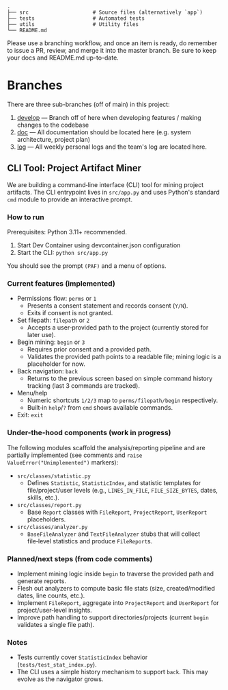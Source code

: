 ```
.         
├── src                     # Source files (alternatively `app`)
├── tests                   # Automated tests 
├── utils                   # Utility files
└── README.md
```

Please use a branching workflow, and once an item is ready, do remember to issue a PR, review, and merge it into the master branch.
Be sure to keep your docs and README.md up-to-date.


# Branches 

There are three sub-branches (off of main) in this project:
1. [develop](https://github.com/COSC-499-W2025/capstone-project-team-18/tree/develop) — Branch off of here when developing features / making changes to the codebase
2. [doc](https://github.com/COSC-499-W2025/capstone-project-team-18/tree/doc) — All documentation should be located here (e.g. system architecture, project plan)
3. [log](https://github.com/COSC-499-W2025/capstone-project-team-18/tree/log) — All weekly personal logs and the team's log are located here.


## CLI Tool: Project Artifact Miner

We are building a command‑line interface (CLI) tool for mining project artifacts. The CLI entrypoint lives in `src/app.py` and uses Python's standard `cmd` module to provide an interactive prompt.

### How to run

Prerequisites: Python 3.11+ recommended.

1. Start Dev Container using devcontainer.json configuration
3. Start the CLI: `python src/app.py`

You should see the prompt `(PAF)` and a menu of options.

### Current features (implemented)

- Permissions flow: `perms` or `1`
  - Presents a consent statement and records consent (`Y/N`).
  - Exits if consent is not granted.
- Set filepath: `filepath` or `2`
  - Accepts a user‑provided path to the project (currently stored for later use).
- Begin mining: `begin` or `3`
  - Requires prior consent and a provided path.
  - Validates the provided path points to a readable file; mining logic is a placeholder for now.
- Back navigation: `back`
  - Returns to the previous screen based on simple command history tracking (last 3 commands are tracked).
- Menu/help
  - Numeric shortcuts `1/2/3` map to `perms/filepath/begin` respectively.
  - Built‑in `help`/`?` from `cmd` shows available commands.
- Exit: `exit`

### Under-the-hood components (work in progress)

The following modules scaffold the analysis/reporting pipeline and are partially implemented (see comments and `raise ValueError("Unimplemented")` markers):

- `src/classes/statistic.py`
  - Defines `Statistic`, `StatisticIndex`, and statistic templates for file/project/user levels (e.g., `LINES_IN_FILE`, `FILE_SIZE_BYTES`, dates, skills, etc.).
- `src/classes/report.py`
  - Base `Report` classes with `FileReport`, `ProjectReport`, `UserReport` placeholders.
- `src/classes/analyzer.py`
  - `BaseFileAnalyzer` and `TextFileAnalyzer` stubs that will collect file‑level statistics and produce `FileReport`s.

### Planned/next steps (from code comments)

- Implement mining logic inside `begin` to traverse the provided path and generate reports.
- Flesh out analyzers to compute basic file stats (size, created/modified dates, line counts, etc.).
- Implement `FileReport`, aggregate into `ProjectReport` and `UserReport` for project/user‑level insights.
- Improve path handling to support directories/projects (current `begin` validates a single file path).

### Notes

- Tests currently cover `StatisticIndex` behavior (`tests/test_stat_index.py`).
- The CLI uses a simple history mechanism to support `back`. This may evolve as the navigator grows.

